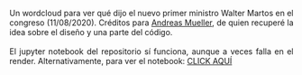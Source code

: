 <p align="justify">  
Un wordcloud para ver qué dijo el nuevo primer ministro Walter Martos en el congreso (11/08/2020). Créditos para <a href="https://github.com/amueller" target="_blank">Andreas Mueller</a>, de quien recuperé la idea sobre el diseño y una parte del código. 
<br></br>
El jupyter notebook del repositorio sí funciona, aunque a veces falla en el render. Alternativamente, para ver el notebook: <a href="https://nbviewer.jupyter.org/github/DRodrigo96/SomeProjects/blob/master/Martos%20WordCloud/MartosCloud.ipynb" target="_blank"> CLICK AQUÍ</a>
</p>
